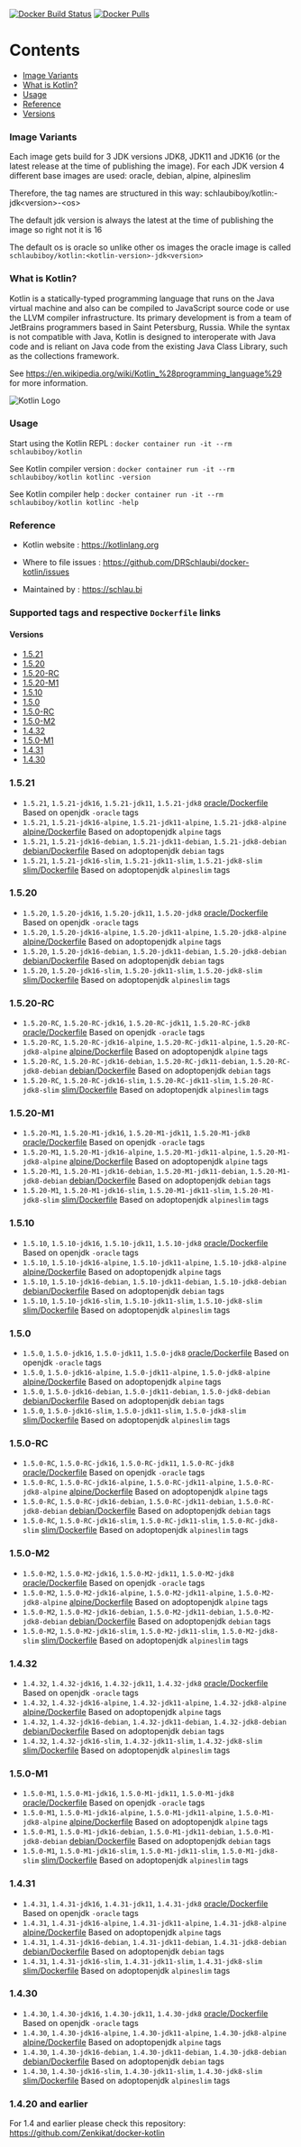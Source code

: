 [![Docker Build Status](https://github.com/DRSchlaubi/docker-kotlin/actions/workflows/release.yaml/badge.svg)](https://github.com/DRSchlaubi/docker-kotlin/actions/workflows/release.yaml) [![Docker Pulls](https://img.shields.io/docker/pulls/schlaubiboy/kotlin)](https://hub.docker.com/r/schlaubiboy/kotlin/)

# Contents
- [Image Variants](#image-variants)
- [What is Kotlin?](#what-is-kotlin)
- [Usage](#usage)
- [Reference](#reference)
- [Versions](#supported-tags-and-respective-dockerfile-links)

### Image Variants
Each image gets build for 3 JDK versions JDK8, JDK11 and JDK16 (or the latest release at the time of publishing the image).
For each JDK version 4 different base images are used: oracle, debian, alpine, alpineslim

Therefore, the tag names are structured in this way:
schlaubiboy/kotlin:<kotlin-version>-jdk\<version>-\<os>

The default jdk version is always the latest at the time of publishing the image so right not it is 16

The default os is oracle so unlike other os images the oracle image is called `schlaubiboy/kotlin:<kotlin-version>-jdk<version>`


### What is Kotlin?

Kotlin is a statically-typed programming language that runs on the Java virtual machine and also can be compiled to JavaScript source code or use the LLVM compiler infrastructure. Its primary development is from a team of JetBrains programmers based in Saint Petersburg, Russia. While the syntax is not compatible with Java, Kotlin is designed to interoperate with Java code and is reliant on Java code from the existing Java Class Library, such as the collections framework.

See https://en.wikipedia.org/wiki/Kotlin_%28programming_language%29 for more information.

![Kotlin Logo](https://github.com/DRSchlaubi/docker-kotlin/raw/main/Kotlin-logo.png)

### Usage

Start using the Kotlin REPL : `docker container run -it --rm schlaubiboy/kotlin`

See Kotlin compiler version : `docker container run -it --rm schlaubiboy/kotlin kotlinc -version`

See Kotlin compiler help : `docker container run -it --rm schlaubiboy/kotlin kotlinc -help`

### Reference

* Kotlin website : https://kotlinlang.org

* Where to file issues : https://github.com/DRSchlaubi/docker-kotlin/issues

* Maintained by : https://schlau.bi

### Supported tags and respective `Dockerfile` links

#### Versions
- [1.5.21](#1521)
- [1.5.20](#1520)
- [1.5.20-RC](#1520-rc)
- [1.5.20-M1](#1520-m1)
- [1.5.10](#1510)
- [1.5.0](#150)
- [1.5.0-RC](#150-rc)
- [1.5.0-M2](#150-m2)
- [1.4.32](#1432)
- [1.5.0-M1](#150-m1)
- [1.4.31](#1431)
- [1.4.30](#1430)

### 1.5.21
- `1.5.21`, `1.5.21-jdk16`, `1.5.21-jdk11`, `1.5.21-jdk8` [oracle/Dockerfile](https://github.com/DRSchlaubi/docker-kotlin/blob/main/oracle/Dockerfile) Based on openjdk `-oracle` tags
- `1.5.21`, `1.5.21-jdk16-alpine`, `1.5.21-jdk11-alpine`, `1.5.21-jdk8-alpine` [alpine/Dockerfile](https://github.com/DRSchlaubi/docker-kotlin/blob/main/alpine/Dockerfile) Based on adoptopenjdk `alpine` tags
- `1.5.21`, `1.5.21-jdk16-debian`, `1.5.21-jdk11-debian`, `1.5.21-jdk8-debian` [debian/Dockerfile](https://github.com/DRSchlaubi/docker-kotlin/blob/main/debian/Dockerfile) Based on adoptopenjdk `debian` tags
- `1.5.21`, `1.5.21-jdk16-slim`, `1.5.21-jdk11-slim`, `1.5.21-jdk8-slim` [slim/Dockerfile](https://github.com/DRSchlaubi/docker-kotlin/blob/main/slim/Dockerfile) Based on adoptopenjdk `alpineslim` tags
### 1.5.20
- `1.5.20`, `1.5.20-jdk16`, `1.5.20-jdk11`, `1.5.20-jdk8` [oracle/Dockerfile](https://github.com/DRSchlaubi/docker-kotlin/blob/main/oracle/Dockerfile) Based on openjdk `-oracle` tags
- `1.5.20`, `1.5.20-jdk16-alpine`, `1.5.20-jdk11-alpine`, `1.5.20-jdk8-alpine` [alpine/Dockerfile](https://github.com/DRSchlaubi/docker-kotlin/blob/main/alpine/Dockerfile) Based on adoptopenjdk `alpine` tags
- `1.5.20`, `1.5.20-jdk16-debian`, `1.5.20-jdk11-debian`, `1.5.20-jdk8-debian` [debian/Dockerfile](https://github.com/DRSchlaubi/docker-kotlin/blob/main/debian/Dockerfile) Based on adoptopenjdk `debian` tags
- `1.5.20`, `1.5.20-jdk16-slim`, `1.5.20-jdk11-slim`, `1.5.20-jdk8-slim` [slim/Dockerfile](https://github.com/DRSchlaubi/docker-kotlin/blob/main/slim/Dockerfile) Based on adoptopenjdk `alpineslim` tags
### 1.5.20-RC
- `1.5.20-RC`, `1.5.20-RC-jdk16`, `1.5.20-RC-jdk11`, `1.5.20-RC-jdk8` [oracle/Dockerfile](https://github.com/DRSchlaubi/docker-kotlin/blob/main/oracle/Dockerfile) Based on openjdk `-oracle` tags
- `1.5.20-RC`, `1.5.20-RC-jdk16-alpine`, `1.5.20-RC-jdk11-alpine`, `1.5.20-RC-jdk8-alpine` [alpine/Dockerfile](https://github.com/DRSchlaubi/docker-kotlin/blob/main/alpine/Dockerfile) Based on adoptopenjdk `alpine` tags
- `1.5.20-RC`, `1.5.20-RC-jdk16-debian`, `1.5.20-RC-jdk11-debian`, `1.5.20-RC-jdk8-debian` [debian/Dockerfile](https://github.com/DRSchlaubi/docker-kotlin/blob/main/debian/Dockerfile) Based on adoptopenjdk `debian` tags
- `1.5.20-RC`, `1.5.20-RC-jdk16-slim`, `1.5.20-RC-jdk11-slim`, `1.5.20-RC-jdk8-slim` [slim/Dockerfile](https://github.com/DRSchlaubi/docker-kotlin/blob/main/slim/Dockerfile) Based on adoptopenjdk `alpineslim` tags
### 1.5.20-M1
- `1.5.20-M1`, `1.5.20-M1-jdk16`, `1.5.20-M1-jdk11`, `1.5.20-M1-jdk8` [oracle/Dockerfile](https://github.com/DRSchlaubi/docker-kotlin/blob/main/oracle/Dockerfile) Based on openjdk `-oracle` tags
- `1.5.20-M1`, `1.5.20-M1-jdk16-alpine`, `1.5.20-M1-jdk11-alpine`, `1.5.20-M1-jdk8-alpine` [alpine/Dockerfile](https://github.com/DRSchlaubi/docker-kotlin/blob/main/alpine/Dockerfile) Based on adoptopenjdk `alpine` tags
- `1.5.20-M1`, `1.5.20-M1-jdk16-debian`, `1.5.20-M1-jdk11-debian`, `1.5.20-M1-jdk8-debian` [debian/Dockerfile](https://github.com/DRSchlaubi/docker-kotlin/blob/main/debian/Dockerfile) Based on adoptopenjdk `debian` tags
- `1.5.20-M1`, `1.5.20-M1-jdk16-slim`, `1.5.20-M1-jdk11-slim`, `1.5.20-M1-jdk8-slim` [slim/Dockerfile](https://github.com/DRSchlaubi/docker-kotlin/blob/main/slim/Dockerfile) Based on adoptopenjdk `alpineslim` tags
### 1.5.10
- `1.5.10`, `1.5.10-jdk16`, `1.5.10-jdk11`, `1.5.10-jdk8` [oracle/Dockerfile](https://github.com/DRSchlaubi/docker-kotlin/blob/main/oracle/Dockerfile) Based on openjdk `-oracle` tags
- `1.5.10`, `1.5.10-jdk16-alpine`, `1.5.10-jdk11-alpine`, `1.5.10-jdk8-alpine` [alpine/Dockerfile](https://github.com/DRSchlaubi/docker-kotlin/blob/main/alpine/Dockerfile) Based on adoptopenjdk `alpine` tags
- `1.5.10`, `1.5.10-jdk16-debian`, `1.5.10-jdk11-debian`, `1.5.10-jdk8-debian` [debian/Dockerfile](https://github.com/DRSchlaubi/docker-kotlin/blob/main/debian/Dockerfile) Based on adoptopenjdk `debian` tags
- `1.5.10`, `1.5.10-jdk16-slim`, `1.5.10-jdk11-slim`, `1.5.10-jdk8-slim` [slim/Dockerfile](https://github.com/DRSchlaubi/docker-kotlin/blob/main/slim/Dockerfile) Based on adoptopenjdk `alpineslim` tags
### 1.5.0
- `1.5.0`, `1.5.0-jdk16`, `1.5.0-jdk11`, `1.5.0-jdk8` [oracle/Dockerfile](https://github.com/DRSchlaubi/docker-kotlin/blob/main/oracle/Dockerfile) Based on openjdk `-oracle` tags
- `1.5.0`, `1.5.0-jdk16-alpine`, `1.5.0-jdk11-alpine`, `1.5.0-jdk8-alpine` [alpine/Dockerfile](https://github.com/DRSchlaubi/docker-kotlin/blob/main/alpine/Dockerfile) Based on adoptopenjdk `alpine` tags
- `1.5.0`, `1.5.0-jdk16-debian`, `1.5.0-jdk11-debian`, `1.5.0-jdk8-debian` [debian/Dockerfile](https://github.com/DRSchlaubi/docker-kotlin/blob/main/debian/Dockerfile) Based on adoptopenjdk `debian` tags
- `1.5.0`, `1.5.0-jdk16-slim`, `1.5.0-jdk11-slim`, `1.5.0-jdk8-slim` [slim/Dockerfile](https://github.com/DRSchlaubi/docker-kotlin/blob/main/slim/Dockerfile) Based on adoptopenjdk `alpineslim` tags
### 1.5.0-RC
- `1.5.0-RC`, `1.5.0-RC-jdk16`, `1.5.0-RC-jdk11`, `1.5.0-RC-jdk8` [oracle/Dockerfile](https://github.com/DRSchlaubi/docker-kotlin/blob/main/oracle/Dockerfile) Based on openjdk `-oracle` tags
- `1.5.0-RC`, `1.5.0-RC-jdk16-alpine`, `1.5.0-RC-jdk11-alpine`, `1.5.0-RC-jdk8-alpine` [alpine/Dockerfile](https://github.com/DRSchlaubi/docker-kotlin/blob/main/alpine/Dockerfile) Based on adoptopenjdk `alpine` tags
- `1.5.0-RC`, `1.5.0-RC-jdk16-debian`, `1.5.0-RC-jdk11-debian`, `1.5.0-RC-jdk8-debian` [debian/Dockerfile](https://github.com/DRSchlaubi/docker-kotlin/blob/main/debian/Dockerfile) Based on adoptopenjdk `debian` tags
- `1.5.0-RC`, `1.5.0-RC-jdk16-slim`, `1.5.0-RC-jdk11-slim`, `1.5.0-RC-jdk8-slim` [slim/Dockerfile](https://github.com/DRSchlaubi/docker-kotlin/blob/main/slim/Dockerfile) Based on adoptopenjdk `alpineslim` tags
### 1.5.0-M2
- `1.5.0-M2`, `1.5.0-M2-jdk16`, `1.5.0-M2-jdk11`, `1.5.0-M2-jdk8` [oracle/Dockerfile](https://github.com/DRSchlaubi/docker-kotlin/blob/main/oracle/Dockerfile) Based on openjdk `-oracle` tags
- `1.5.0-M2`, `1.5.0-M2-jdk16-alpine`, `1.5.0-M2-jdk11-alpine`, `1.5.0-M2-jdk8-alpine` [alpine/Dockerfile](https://github.com/DRSchlaubi/docker-kotlin/blob/main/alpine/Dockerfile) Based on adoptopenjdk `alpine` tags
- `1.5.0-M2`, `1.5.0-M2-jdk16-debian`, `1.5.0-M2-jdk11-debian`, `1.5.0-M2-jdk8-debian` [debian/Dockerfile](https://github.com/DRSchlaubi/docker-kotlin/blob/main/debian/Dockerfile) Based on adoptopenjdk `debian` tags
- `1.5.0-M2`, `1.5.0-M2-jdk16-slim`, `1.5.0-M2-jdk11-slim`, `1.5.0-M2-jdk8-slim` [slim/Dockerfile](https://github.com/DRSchlaubi/docker-kotlin/blob/main/slim/Dockerfile) Based on adoptopenjdk `alpineslim` tags
### 1.4.32
- `1.4.32`, `1.4.32-jdk16`, `1.4.32-jdk11`, `1.4.32-jdk8` [oracle/Dockerfile](https://github.com/DRSchlaubi/docker-kotlin/blob/main/oracle/Dockerfile) Based on openjdk `-oracle` tags
- `1.4.32`, `1.4.32-jdk16-alpine`, `1.4.32-jdk11-alpine`, `1.4.32-jdk8-alpine` [alpine/Dockerfile](https://github.com/DRSchlaubi/docker-kotlin/blob/main/alpine/Dockerfile) Based on adoptopenjdk `alpine` tags
- `1.4.32`, `1.4.32-jdk16-debian`, `1.4.32-jdk11-debian`, `1.4.32-jdk8-debian` [debian/Dockerfile](https://github.com/DRSchlaubi/docker-kotlin/blob/main/debian/Dockerfile) Based on adoptopenjdk `debian` tags
- `1.4.32`, `1.4.32-jdk16-slim`, `1.4.32-jdk11-slim`, `1.4.32-jdk8-slim` [slim/Dockerfile](https://github.com/DRSchlaubi/docker-kotlin/blob/main/slim/Dockerfile) Based on adoptopenjdk `alpineslim` tags
### 1.5.0-M1
- `1.5.0-M1`, `1.5.0-M1-jdk16`, `1.5.0-M1-jdk11`, `1.5.0-M1-jdk8` [oracle/Dockerfile](https://github.com/DRSchlaubi/docker-kotlin/blob/main/oracle/Dockerfile) Based on openjdk `-oracle` tags
- `1.5.0-M1`, `1.5.0-M1-jdk16-alpine`, `1.5.0-M1-jdk11-alpine`, `1.5.0-M1-jdk8-alpine` [alpine/Dockerfile](https://github.com/DRSchlaubi/docker-kotlin/blob/main/alpine/Dockerfile) Based on adoptopenjdk `alpine` tags
- `1.5.0-M1`, `1.5.0-M1-jdk16-debian`, `1.5.0-M1-jdk11-debian`, `1.5.0-M1-jdk8-debian` [debian/Dockerfile](https://github.com/DRSchlaubi/docker-kotlin/blob/main/debian/Dockerfile) Based on adoptopenjdk `debian` tags
- `1.5.0-M1`, `1.5.0-M1-jdk16-slim`, `1.5.0-M1-jdk11-slim`, `1.5.0-M1-jdk8-slim` [slim/Dockerfile](https://github.com/DRSchlaubi/docker-kotlin/blob/main/slim/Dockerfile) Based on adoptopenjdk `alpineslim` tags
### 1.4.31
- `1.4.31`, `1.4.31-jdk16`, `1.4.31-jdk11`, `1.4.31-jdk8` [oracle/Dockerfile](https://github.com/DRSchlaubi/docker-kotlin/blob/main/oracle/Dockerfile) Based on openjdk `-oracle` tags
- `1.4.31`, `1.4.31-jdk16-alpine`, `1.4.31-jdk11-alpine`, `1.4.31-jdk8-alpine` [alpine/Dockerfile](https://github.com/DRSchlaubi/docker-kotlin/blob/main/alpine/Dockerfile) Based on adoptopenjdk `alpine` tags
- `1.4.31`, `1.4.31-jdk16-debian`, `1.4.31-jdk11-debian`, `1.4.31-jdk8-debian` [debian/Dockerfile](https://github.com/DRSchlaubi/docker-kotlin/blob/main/debian/Dockerfile) Based on adoptopenjdk `debian` tags
- `1.4.31`, `1.4.31-jdk16-slim`, `1.4.31-jdk11-slim`, `1.4.31-jdk8-slim` [slim/Dockerfile](https://github.com/DRSchlaubi/docker-kotlin/blob/main/slim/Dockerfile) Based on adoptopenjdk `alpineslim` tags
### 1.4.30
- `1.4.30`, `1.4.30-jdk16`, `1.4.30-jdk11`, `1.4.30-jdk8` [oracle/Dockerfile](https://github.com/DRSchlaubi/docker-kotlin/blob/main/oracle/Dockerfile) Based on openjdk `-oracle` tags
- `1.4.30`, `1.4.30-jdk16-alpine`, `1.4.30-jdk11-alpine`, `1.4.30-jdk8-alpine` [alpine/Dockerfile](https://github.com/DRSchlaubi/docker-kotlin/blob/main/alpine/Dockerfile) Based on adoptopenjdk `alpine` tags
- `1.4.30`, `1.4.30-jdk16-debian`, `1.4.30-jdk11-debian`, `1.4.30-jdk8-debian` [debian/Dockerfile](https://github.com/DRSchlaubi/docker-kotlin/blob/main/debian/Dockerfile) Based on adoptopenjdk `debian` tags
- `1.4.30`, `1.4.30-jdk16-slim`, `1.4.30-jdk11-slim`, `1.4.30-jdk8-slim` [slim/Dockerfile](https://github.com/DRSchlaubi/docker-kotlin/blob/main/slim/Dockerfile) Based on adoptopenjdk `alpineslim` tags


### 1.4.20 and earlier
For 1.4 and earlier please check this repository: https://github.com/Zenkikat/docker-kotlin
